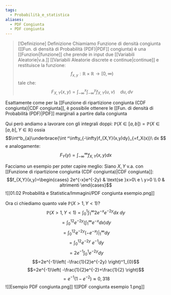 ```yaml
---
tags:
  - Probabilità_e_statistica
aliases:
  - PDF Congiunta
  - PDF congiunta
---
```


>[!Definizione]  Definizione
>Chiamiamo Funzione di densità congiunta ([[Fun. di densità di Probabilità (PDF)|PDF]] congiunta) è una [[Funzioni|funzione]] che prende in input due [[Variabili Aleatorie|v.a.]] [[Variabili Aleatorie discrete e continue|continue]] e restituisce la funzione:
>$$f_{x,y}:\mathbb{R}\times\mathbb{R}\to[0,\infty)$$
>tale che:
>$$F_{X,Y}(x,y)=\int^x_{-\infty}\int^y_{-\infty}f_{X,Y}(u,v)\quad du,dv$$

Esattamente come per la [[Funzione di ripartizione congiunta (CDF congiunta)|CDF congiunta]], è possibile ottenere le [[Fun. di densità di Probabilità (PDF)|PDF]] marginali a partire dalla congiunta

Qui però andiamo a lavorare con gli integrali doppi:
$\mathbb{P}(X\in[a,b])=\mathbb{P}(X\in[a,b],Y\in\mathbb{R})$
ossia
$$\int^b_{a}\underbrace{\int ^\infty_{-\infty}f_{X,Y}(x,y)dy}_{=f_X(x)}\ dx $$
e analogamente:
$$F_{Y}(y)=\int^\infty_{-\infty}f_{X,Y}(x,y)dx$$

Facciamo un esempio per poter capire meglio:
Siano $X,Y$ v.a. con [[Funzione di ripartizione congiunta (CDF congiunta)|CDF congiunta]]:
$$f_{X,Y}(x,y)=\begin{cases}
2e^{-x}e^{-2y} & \text{se }x>0\ e \ y>0 \\
0 & altrimenti
\end{cases}$$
![[01.02 Probabilità e Statistica/Immagini/PDF congiunta esempio.png]]

Ora ci chiediamo quanto vale $\mathbb{P}(X>1,Y<1)?$
$$\mathbb{P}(X>1,Y<1)=\int^1_{0}\int^\infty_{1}2e^{-x}e^{-2y}dx\ dy$$
$$=\int_{0}^12e^{-2y}\left( \int_{1}^\infty e^{-x}dx \right)dy$$
$$=\int_{0}^12e^{-2y}(-e^{-x})|^\infty_{1}dy$$
$$=\int_{0}^12e^{-2y}\ e^{-1}dy$$
$$=2e^{-1}\int_{0}^1e^{-2y}dy$$
$$=2e^{-1}\left( -\frac{1}{2}e^{-2y} \right)^1_{0}$$
$$=2e^{-1}\left( -\frac{1}{2}e^{-2}+\frac{1}{2} \right)$$
$$=e^{-1}(1-e^{-2})\approx 0,318$$
![[Esempio PDF congiunta.png]]
![[PDF congiunta esempio 1.png]]